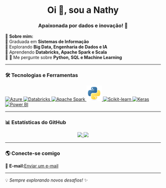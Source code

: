 <h1 align="center">Oi 👋, sou a Nathy</h1>
<h3 align="center">Apaixonada por dados e inovação! 🚀</h3>

🌟 **Sobre mim:**  
🔹 Graduada em **Sistemas de Informação**  
🔹 Explorando **Big Data, Engenharia de Dados e IA**  
🔹 Aprendendo **Databricks, Apache Spark e Scala**  
🔹 💬 Me pergunte sobre **Python, SQL e Machine Learning**  

---

### 🛠️ Tecnologias e Ferramentas  
<p align="left"> 
  <a href="https://azure.microsoft.com/" target="_blank" rel="noreferrer"> 
    <img src="https://upload.wikimedia.org/wikipedia/commons/a/a8/Microsoft_Azure_Logo.svg" alt="Azure" width="50" height="50"/> 
  </a> 
  <a href="https://databricks.com/" target="_blank" rel="noreferrer"> 
    <img src="https://upload.wikimedia.org/wikipedia/commons/2/2d/Databricks_Logo.png" alt="Databricks" width="50" height="50"/> 
  </a>
  <a href="https://spark.apache.org/" target="_blank" rel="noreferrer"> 
    <img src="https://upload.wikimedia.org/wikipedia/commons/f/f3/Apache_Spark_logo.svg" alt="Apache Spark" width="50" height="50"/> 
  </a>
  <a href="https://www.python.org" target="_blank" rel="noreferrer"> 
    <img src="https://raw.githubusercontent.com/devicons/devicon/master/icons/python/python-original.svg" alt="Python" width="50" height="50"/> 
  </a> 
  <a href="https://scikit-learn.org/" target="_blank" rel="noreferrer"> 
    <img src="https://upload.wikimedia.org/wikipedia/commons/0/05/Scikit_learn_logo_small.svg" alt="Scikit-learn" width="50" height="50"/> 
  </a> 
  <a href="https://keras.io/" target="_blank" rel="noreferrer"> 
    <img src="https://upload.wikimedia.org/wikipedia/commons/a/ae/Keras_logo.svg" alt="Keras" width="50" height="50"/> 
  </a>
  <a href="https://powerbi.microsoft.com/" target="_blank" rel="noreferrer"> 
    <img src="https://upload.wikimedia.org/wikipedia/commons/c/cf/New_Power_BI_Logo.svg" alt="Power BI" width="50" height="50"/> 
  </a>
</p>

---

### 📊 Estatísticas do GitHub  
<div align="center">
  <a href="https://github.com/MariaNatiele">
    <img height="180em" src="https://github-readme-stats.vercel.app/api?username=MariaNatiele&show_icons=true&theme=radical"/>
    <img height="180em" src="https://github-readme-stats.vercel.app/api/top-langs/?username=MariaNatiele&layout=compact&langs_count=7&theme=radical"/>
  </a>
</div>

---

### 🌎 Conecte-se comigo  
📧 **E-mail:**[Enviar um e-mail](damascenonathy@gmail.com)


---

💡 *Sempre explorando novos desafios!* ✨
